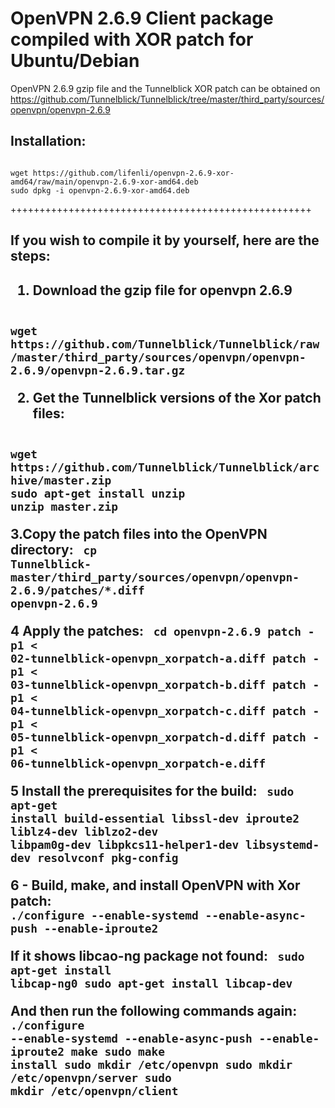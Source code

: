 <h1>OpenVPN 2.6.9 Client package compiled with XOR patch for Ubuntu/Debian </h1>

OpenVPN 2.6.9 gzip file and the Tunnelblick XOR patch can be obtained on 
<a>https://github.com/Tunnelblick/Tunnelblick/tree/master/third_party/sources/openvpn/openvpn-2.6.9 </a>

<h2>Installation:</h2>
<code>
wget https://github.com/lifenli/openvpn-2.6.9-xor-amd64/raw/main/openvpn-2.6.9-xor-amd64.deb
sudo dpkg -i openvpn-2.6.9-xor-amd64.deb
</code>

++++++++++++++++++++++++++++++++++++++++++++++++++++

<h2>If you wish to compile it by yourself, here are the steps:<h2>

1. Download the gzip file for openvpn 2.6.9
<code>
wget https://github.com/Tunnelblick/Tunnelblick/raw/master/third_party/sources/openvpn/openvpn-2.6.9/openvpn-2.6.9.tar.gz 
</code>

2. Get the Tunnelblick versions of the Xor patch files:
<code>
wget https://github.com/Tunnelblick/Tunnelblick/archive/master.zip
sudo apt-get install unzip
unzip master.zip
</code>

3.Copy the patch files into the OpenVPN directory:
<code>
cp Tunnelblick-master/third_party/sources/openvpn/openvpn-2.6.9/patches/*.diff openvpn-2.6.9 
</code>

4 Apply the patches:
<code>
cd openvpn-2.6.9
patch -p1 < 02-tunnelblick-openvpn_xorpatch-a.diff
patch -p1 < 03-tunnelblick-openvpn_xorpatch-b.diff
patch -p1 < 04-tunnelblick-openvpn_xorpatch-c.diff
patch -p1 < 05-tunnelblick-openvpn_xorpatch-d.diff
patch -p1 < 06-tunnelblick-openvpn_xorpatch-e.diff
</code>

5 Install the prerequisites for the build:
<code>
sudo apt-get install build-essential libssl-dev iproute2 liblz4-dev liblzo2-dev libpam0g-dev libpkcs11-helper1-dev libsystemd-dev resolvconf pkg-config 
</code>

6 - Build, make, and install OpenVPN with Xor patch:
<code>
./configure --enable-systemd --enable-async-push --enable-iproute2
</code>

If it shows libcao-ng package not found:
<code>
sudo apt-get install libcap-ng0
sudo apt-get install libcap-dev
</code>

And then run the following commands again:
<code>
./configure --enable-systemd --enable-async-push --enable-iproute2
make
sudo make install
sudo mkdir /etc/openvpn
sudo mkdir /etc/openvpn/server
sudo mkdir /etc/openvpn/client
</code>
